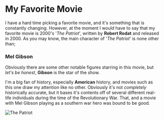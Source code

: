 # My Favorite Movie

  I have a hard time picking a favorite movie, and it's something that is constantly changing. However, at the moment
I would have to say that my favorite movie is 2000's '*The Patriot*', written by **Robert Rodat** and released in 2000. As you may know, the main
character of '*The Patriot*' is none other than;

### Mel Gibson

  Obviously there are some other notable figures starring in this movie, but *let's be honest*, **Gibson** is the star
of the show.

  I'm a big fan of history, especially **American** history, and movies such as this one draw my attention like no other.
Obviously it's not *completely* historically accurate, but it bases it's contents off of several different real-life
individuals during the time of the Revolutionary War. That, and a movie with Mel Gibson playing as a southern war hero
was bound to be good.

![The Patriot](/assets/images/Patriot2.jpg)
